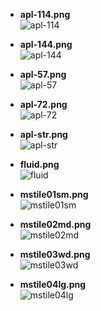 * **apl-114.png**  
![apl-114](apl-114.png "apl-114")

* **apl-144.png**  
![apl-144](apl-144.png "apl-144")

* **apl-57.png**  
![apl-57](apl-57.png "apl-57")

* **apl-72.png**  
![apl-72](apl-72.png "apl-72")

* **apl-str.png**  
![apl-str](apl-str.png "apl-str")

* **fluid.png**  
![fluid](fluid.png "fluid")

* **mstile01sm.png**  
![mstile01sm](mstile01sm.png "mstile01sm")

* **mstile02md.png**  
![mstile02md](mstile02md.png "mstile02md")

* **mstile03wd.png**  
![mstile03wd](mstile03wd.png "mstile03wd")

* **mstile04lg.png**  
![mstile04lg](mstile04lg.png "mstile04lg")
